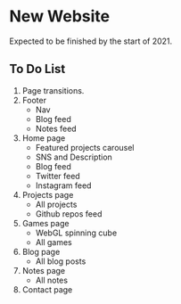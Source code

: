 # New Website

Expected to be finished by the start of 2021.

## To Do List

1. Page transitions.
2. Footer
   - Nav
   - Blog feed
   - Notes feed
3. Home page
   - Featured projects carousel
   - SNS and Description
   - Blog feed
   - Twitter feed
   - Instagram feed
4. Projects page
   - All projects
   - Github repos feed
5. Games page
   - WebGL spinning cube
   - All games
6. Blog page
   - All blog posts
7. Notes page
   - All notes
8. Contact page
